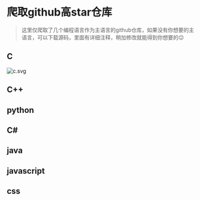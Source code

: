 # 爬取github高star仓库

> 这里仅爬取了几个编程语言作为主语言的github仓库，如果没有你想要的主语言，可以下载源码，里面有详细注释，稍加修改就能得到你想要的😉

## C
![c.svg](https://jsd.cdn.zzko.cn/gh/MrFeng245/PictureBed@master/20210725/c)

## C++


## python


## C#


## java


## javascript


## css


